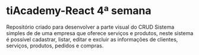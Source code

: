 # tiAcademy-React 4ª semana
Repositório criado para desenvolver a parte visual do CRUD
Sistema simples de de uma empresa que oferece serviços e produtos, neste sistema é possível cadastrar, listar, editar e excluir as informações de clientes, serviços, produtos, pedidos e compras. 
